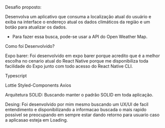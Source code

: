 Desafio proposto:

Desenvolva um aplicativo que consuma a localização atual do usuário e exiba na interface o endereço atual os dados climáticos da região e um botão para atualizar os dados.

- Para fazer essa busca, pode-se usar a API do Open Weather Map.


Como foi Desenvolvido?

Expo barer: Foi desenvolvido em expo barer porque acredito que é a melhor escolha no cenario atual do React Native porque me disponibiliza toda facilidade do Expo junto com todo acesso do React Native CLI.

Typescript

Lottie
Styled-Components
Axios

Arquitetura
SOLID: Buscando manter o padrão SOLID em toda aplicação.

Desing:
Foi desenvolvido por mim mesmo buscando um UX/UI de facil entendimento e disponibilizando a informacao buscada o mais rapido possivel se preocupando em sempre estar dando retorno para usuario caso a aplicasao esteja em Loading.

